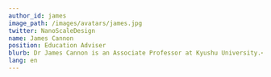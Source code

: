 ```yaml
---
author_id: james
image_path: /images/avatars/james.jpg
twitter: NanoScaleDesign
name: James Cannon
position: Education Adviser
blurb: Dr James Cannon is an Associate Professor at Kyushu University.<br>He is the creator of challenge-based active learning and a founder @ChallengeHub.
lang: en
---
```

